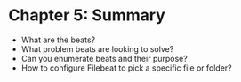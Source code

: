 # Chapter 5: Summary #

* What are the beats?
* What problem beats are looking to solve?
* Can you enumerate beats and their purpose?
* How to configure Filebeat to pick a specific file or folder?